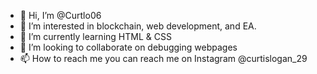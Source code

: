 - 👋 Hi, I’m @Curtlo06
- 👀 I’m interested in blockchain, web development, and EA.
- 🌱 I’m currently learning HTML & CSS
- 💞️ I’m looking to collaborate on debugging webpages
- 📫 How to reach me you can reach me on Instagram @curtislogan_29

<!---
Curtlo06/Curtlo06 is a ✨ special ✨ repository because its `README.md` (this file) appears on your GitHub profile.
You can click the Preview link to take a look at your changes.
--->
